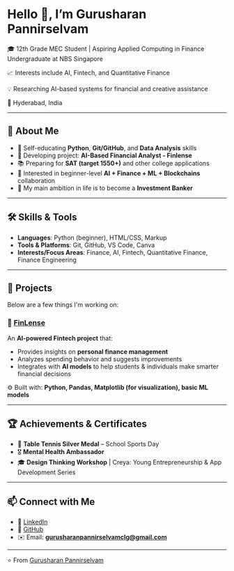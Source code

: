 # Hello 👋, I’m Gurusharan Pannirselvam

🎓 12th Grade MEC Student | Aspiring Applied Computing in Finance Undergraduate at NBS Singapore  

📈 Interests include AI, Fintech, and Quantitative Finance  

💡 Researching AI-based systems for financial and creative assistance  

📍 Hyderabad, India  

---

## 🚀 About Me

- 🌱 Self-educating **Python**, **Git/GitHub**, and **Data Analysis** skills  
- 🧠 Developing project: **AI-Based Financial Analyst - Finlense**  
- 📚 Preparing for **SAT (target 1550+)** and other college applications  
- 🤝 Interested in beginner-level **AI + Finance + ML + Blockchains** collaboration  
- 🎯 My main ambition in life is to become a **Investment Banker**  

---

## 🛠️ Skills & Tools

- **Languages**: Python (beginner), HTML/CSS, Markup  
- **Tools & Platforms**: Git, GitHub, VS Code, Canva  
- **Interests/Focus Areas**: Finance, AI, Fintech, Quantitative Finance, Finance Engineering  

---

## 📂 Projects

Below are a few things I'm working on:

### 📌 [FinLense](https://gjwa8yvcs8jmukmyqseuqq.streamlit.app/)

An **AI-powered Fintech project** that:  
- Provides insights on **personal finance management**  
- Analyzes spending behavior and suggests improvements  
- Integrates with **AI models** to help students & individuals make smarter financial decisions  

⚙️ Built with: **Python, Pandas, Matplotlib (for visualization), basic ML models**  

---

## 🏆 Achievements & Certificates
- 🥈 **Table Tennis Silver Medal** – School Sports Day  
- 🎖️ **Mental Health Ambassador**  
- 🎓 **Design Thinking Workshop** | Creya: Young Entrepreneurship & App Development Series  

---

## 📫 Connect with Me
- 💼 [LinkedIn](https://linkedin.com/in/)
- 🐙 [GitHub](https://github.com/Gurusharan-Fintech)  
- ✉️ Email: **gurusharanpannirselvamclg@gmail.com**  

---

⭐️ From [Gurusharan Pannirselvam](https://github.com/Gurusharan-Fintech)
  

